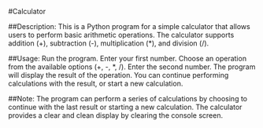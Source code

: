 #Calculator

##Description:
This is a Python program for a simple calculator that allows users to perform basic arithmetic operations. The calculator supports addition (+), subtraction (-), multiplication (*), and division (/).

##Usage:
Run the program.
Enter your first number.
Choose an operation from the available options (+, -, *, /).
Enter the second number.
The program will display the result of the operation.
You can continue performing calculations with the result, or start a new calculation.

##Note:
The program can perform a series of calculations by choosing to continue with the last result or starting a new calculation.
The calculator provides a clear and clean display by clearing the console screen.